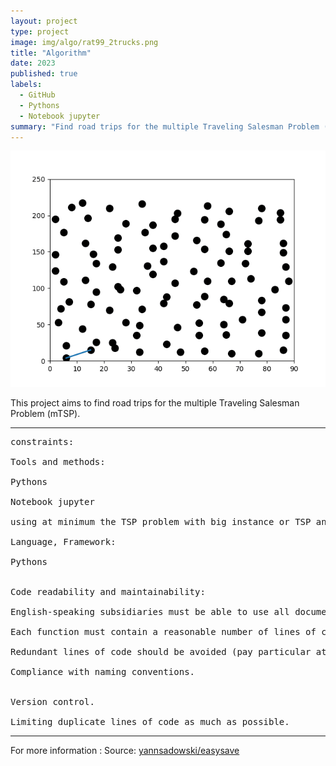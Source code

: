 ```yaml
---
layout: project
type: project
image: img/algo/rat99_2trucks.png
title: "Algorithm"
date: 2023
published: true
labels:
  - GitHub
  - Pythons
  - Notebook jupyter
summary: "Find road trips for the multiple Traveling Salesman Problem (mTSP)"
---
```


<img class="img" src="../img/algo/glouton.gif">

This project aims to find road trips for the multiple Traveling Salesman Problem (mTSP).

<hr>

<pre>
constraints:

Tools and methods:

Pythons

Notebook jupyter

using at minimum the TSP problem with big instance or TSP and add constraints.

Language, Framework:

Pythons


Code readability and maintainability:

English-speaking subsidiaries must be able to use all documents, lines of code and comments.

Each function must contain a reasonable number of lines of code.

Redundant lines of code should be avoided (pay particular attention when copying and pasting).

Compliance with naming conventions.


Version control.

Limiting duplicate lines of code as much as possible.
</pre>

<hr>
For more information :
Source: <a href="https://github.com/yannsadowski/Algorithm_mTSP"><i class="large github icon "></i>yannsadowski/easysave</a>


